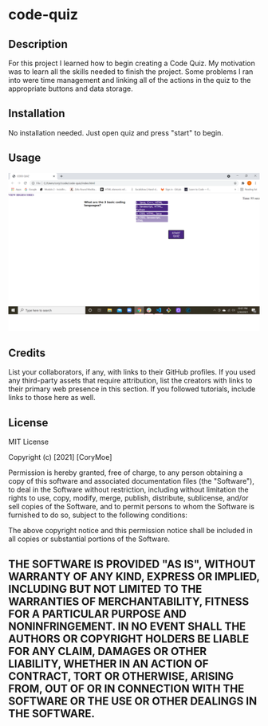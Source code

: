# code-quiz
## Description
For this project I learned how to begin creating a Code Quiz. My motivation was to learn all the skills needed to finish the project. Some problems I ran into were time management and linking all of the actions in the quiz to the appropriate buttons and data storage.
## Installation
No installation needed. Just open quiz and press "start" to begin.
## Usage
![Website with navigation bar](https://github.com/moecory11/code-quiz/blob/main/assets/Screenshot%20(CodeQuiz).png?raw=true)
## Credits
List your collaborators, if any, with links to their GitHub profiles.
If you used any third-party assets that require attribution, list the creators with links to their primary web presence in this section.
If you followed tutorials, include links to those here as well.
## License
MIT License

Copyright (c) [2021] [CoryMoe]

Permission is hereby granted, free of charge, to any person obtaining a copy
of this software and associated documentation files (the "Software"), to deal
in the Software without restriction, including without limitation the rights
to use, copy, modify, merge, publish, distribute, sublicense, and/or sell
copies of the Software, and to permit persons to whom the Software is
furnished to do so, subject to the following conditions:

The above copyright notice and this permission notice shall be included in all
copies or substantial portions of the Software.

THE SOFTWARE IS PROVIDED "AS IS", WITHOUT WARRANTY OF ANY KIND, EXPRESS OR
IMPLIED, INCLUDING BUT NOT LIMITED TO THE WARRANTIES OF MERCHANTABILITY,
FITNESS FOR A PARTICULAR PURPOSE AND NONINFRINGEMENT. IN NO EVENT SHALL THE
AUTHORS OR COPYRIGHT HOLDERS BE LIABLE FOR ANY CLAIM, DAMAGES OR OTHER
LIABILITY, WHETHER IN AN ACTION OF CONTRACT, TORT OR OTHERWISE, ARISING FROM,
OUT OF OR IN CONNECTION WITH THE SOFTWARE OR THE USE OR OTHER DEALINGS IN THE
SOFTWARE.
---